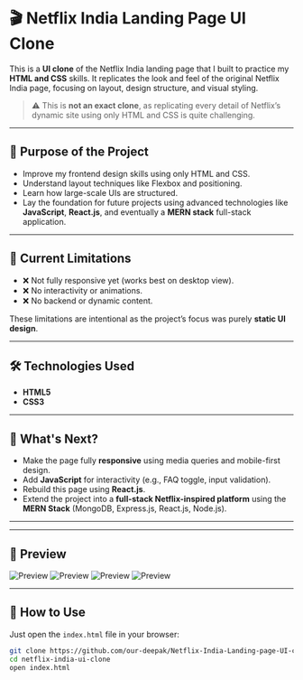 # 🎬 Netflix India Landing Page UI Clone

This is a **UI clone** of the Netflix India landing page that I built to practice my **HTML and CSS** skills. It replicates the look and feel of the original Netflix India page, focusing on layout, design structure, and visual styling.

> ⚠️ This is **not an exact clone**, as replicating every detail of Netflix’s dynamic site using only HTML and CSS is quite challenging.

---

## 🚀 Purpose of the Project

- Improve my frontend design skills using only HTML and CSS.
- Understand layout techniques like Flexbox and positioning.
- Learn how large-scale UIs are structured.
- Lay the foundation for future projects using advanced technologies like **JavaScript**, **React.js**, and eventually a **MERN stack** full-stack application.

---

## 📱 Current Limitations

- ❌ Not fully responsive yet (works best on desktop view).
- ❌ No interactivity or animations.
- ❌ No backend or dynamic content.

These limitations are intentional as the project’s focus was purely **static UI design**.

---

## 🛠️ Technologies Used

- **HTML5**
- **CSS3**

---

## 📅 What's Next?

- Make the page fully **responsive** using media queries and mobile-first design.
- Add **JavaScript** for interactivity (e.g., FAQ toggle, input validation).
- Rebuild this page using **React.js**.
- Extend the project into a **full-stack Netflix-inspired platform** using the **MERN Stack** (MongoDB, Express.js, React.js, Node.js).


---
---

## 📸 Preview

![Preview](.screenshot1.png)
![Preview](.screenshot2.png)
![Preview](.screenshot3.png)
![Preview](.screenshot4.png)

---

## 📂 How to Use

Just open the `index.html` file in your browser:

```bash
git clone https://github.com/our-deepak/Netflix-India-Landing-page-UI-clone.git
cd netflix-india-ui-clone
open index.html
